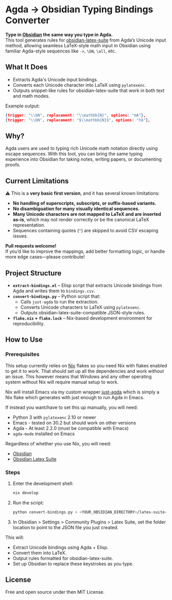 # Agda → Obsidian Typing Bindings Converter

**Type in [Obsidian](https://obsidian.md/) the same way you type in Agda.**  
This tool generates rules for [obsidian-latex-suite](https://github.com/artempyanykh/obsidian-latex-suite) from Agda’s Unicode input method, allowing seamless LaTeX-style math input in Obsidian using familiar Agda-style sequences like `->`, `\bN`, `\all`, etc.

## What It Does

- Extracts Agda's Unicode input bindings.
- Converts each Unicode character into LaTeX using `pylatexenc`.
- Outputs snippet-like rules for obsidian-latex-suite that work in both text and math modes.

Example output:

```json
{trigger: "\\bN", replacement: "\\mathbb{N}", options: "mA"},
{trigger: "\\bN", replacement: "$\\mathbb{N}$", options: "tA"},
```

## Why?

Agda users are used to typing rich Unicode math notation directly using escape sequences. With this tool, you can bring the same typing experience into Obsidian for taking notes, writing papers, or documenting proofs.

## Current Limitations

⚠️ This is a **very basic first version**, and it has several known limitations:

- **No handling of superscripts, subscripts, or suffix-based variants.**
- **No disambiguation for many visually identical sequences.**
- **Many Unicode characters are not mapped to LaTeX and are inserted as-is**, which may not render correctly or be the canonical LaTeX representation.
- Sequences containing quotes (`"`) are skipped to avoid CSV escaping issues.

**Pull requests welcome!**  
If you’d like to improve the mappings, add better formatting logic, or handle more edge cases—please contribute!

## Project Structure

- **`extract-bindings.el`** – Elisp script that extracts Unicode bindings from Agda and writes them to `bindings.csv`.
- **`convert-bindings.py`** – Python script that:
  - Calls `just-agda` to run the extraction.
  - Converts Unicode characters to LaTeX using `pylatexenc`.
  - Outputs obsidian-latex-suite-compatible JSON-style rules.
- **`flake.nix` + `flake.lock`** – Nix-based development environment for reproducibility.

## How to Use

### Prerequisites

This setup currently relies on [Nix](https://nixos.org/) flakes so you need Nix with flakes enabled to get it to work. That should set up all the dependencies and work without an issue. This however means that Windows and any other operating system without Nix will require manual setup to work.

Nix will install Emacs via my custom wrapper [just-agda](https://github.com/cdo256/just-agda) which is simply a Nix flake which generates with just enough to run Agda in Emacs.

If instead you want/have to set this up manually, you will need:

- Python 3 with `pylatexenc` 2.10 or newer
- Emacs - tested on 30.2 but should work on other versions
- Agda - At least 2.2.0 (must be compatible with Emacs)
- `agda-mode` installed on Emacs

Regardless of whether you use Nix, you will need:

- [Obsidian](https://obsidian.md/)
- [Obsidian Latex Suite](https://github.com/artisticat1/obsidian-latex-suite)

### Steps

1. Enter the development shell:
   ```bash
   nix develop
   ```
2. Run the script:
   ```bash
   python convert-bindings.py > <YOUR_OBSIDIAN_DIRECTORY>/latex-suite-snippets.json
   ```
3. In Obsidian > Settings > Community Plugins > Latex Suite, set the folder location to point to the JSON file you just created.

This will:

- Extract Unicode bindings using Agda + Elisp.
- Convert them into LaTeX.
- Output rules formatted for obsidian-latex-suite.
- Set up Obsidian to replace these keystrokes as you type.

## License

Free and open source under then MIT License.
